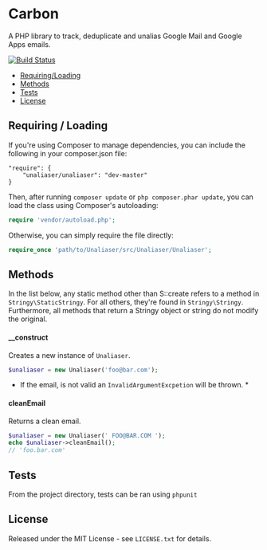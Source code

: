 # Carbon

A PHP library to track, deduplicate and unalias Google Mail and Google Apps emails.

[![Build Status](https://travis-ci.org/lucasmichot/unaliaser.png)](https://travis-ci.org/lucasmichot/unaliaser)

* [Requiring/Loading](#requiringloading)
* [Methods](#methods)
* [Tests](#tests)
* [License](#license)

## Requiring / Loading

If you're using Composer to manage dependencies, you can include the following
in your composer.json file:

    "require": {
        "unaliaser/unaliaser": "dev-master"
    }

Then, after running `composer update` or `php composer.phar update`, you can
load the class using Composer's autoloading:

```php
require 'vendor/autoload.php';
```

Otherwise, you can simply require the file directly:

```php
require_once 'path/to/Unaliaser/src/Unaliaser/Unaliaser';
```

## Methods

In the list below, any static method other than S::create refers to a method in
`Stringy\StaticStringy`. For all others, they're found in `Stringy\Stringy`.
Furthermore, all methods that return a Stringy object or string do not modify
the original.

#### __construct

Creates a new instance of `Unaliaser`.

```php
$unaliaser = new Unaliaser('foo@bar.com');
```

* If the email, is not valid an `InvalidArgumentExcpetion` will be thrown. *

#### cleanEmail

Returns a clean email.

```php
$unaliaser = new Unaliaser(' FOO@BAR.COM ');
echo $unaliaser->cleanEmail();
// 'foo.bar.com'
```

## Tests

From the project directory, tests can be ran using `phpunit`

## License

Released under the MIT License - see `LICENSE.txt` for details.
